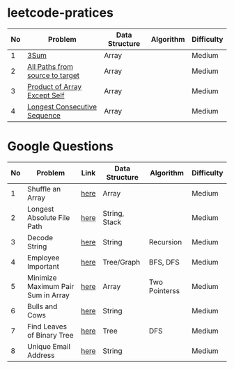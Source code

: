 # leetcode-pratices

| No  | Problem                                                                     | Data Structure | Algorithm | Difficulty |
| --- | --------------------------------------------------------------------------- | -------------- | --------- | ---------- |
| 1   | [3Sum](./Array/Medium/Three_Sums)                                           | Array          |           | Medium     |
| 2   | [All Paths from source to target](./Array/Medium/All_paths_from_source)     | Array          |           | Medium     |
| 3   | [Product of Array Except Self](./Array/Medium/Product_of_array_except_self) | Array          |           | Medium     |
| 4   | [Longest Consecutive Sequence](./Array/Medium/Longest_consecutive_sequence) | Array          |           | Medium     |

# Google Questions

| No  | Problem                            | Link                                                                              | Data Structure | Algorithm     | Difficulty |
| --- | ---------------------------------- | --------------------------------------------------------------------------------- | -------------- | ------------- | ---------- |
| 1   | Shuffle an Array                   | [here](./Google/Medium/Shuffle_an_array)                                          | Array          |               | Medium     |
| 2   | Longest Absolute File Path         | [here](./Google/Medium/Longest_absolute_file_path)                                | String, Stack  |               | Medium     |
| 3   | Decode String                      | [here](./Google/Medium/Decode_string)                                             | String         | Recursion     | Medium     |
| 4   | Employee Important                 | [here](./Google/Medium/Employee_importance)                                       | Tree/Graph     | BFS, DFS      | Medium     |
| 5   | Minimize Maximum Pair Sum in Array | [here](./Google/Medium/Minimize_Maximum_Pair_Sum_in_Array)                        | Array          | Two Pointerss | Medium     |
| 6   | Bulls and Cows                     | [here](./Google/Medium/Bulls_and_cows)                                            | String         |               | Medium     |
| 7   | Find Leaves of Binary Tree         | [here](./Google/Medium/Find_leaves_of_binary_tree)                                | Tree           | DFS           | Medium     |
| 8   | Unique Email Address               | [here](./Google/Google_Interview/1_Interview_Process/Easy/Unique_email_addresses) | String         |               | Medium     |
